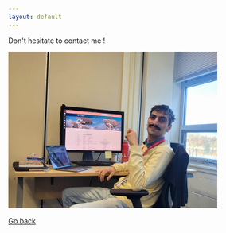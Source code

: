 ```yaml
---
layout: default
---
```


Don't hesitate to contact me !


<img src="images/me_working.jpg" width="420" title="A typical working day"/>


[Go back](./)
